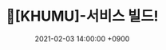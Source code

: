 ---
title: "🦁[KHUMU]-서비스 빌드!"
excerpt: "쿠뮤의 공지사항 크롤링 서비스 개발기!"

categories:
    - Projects
    - KHUMU
tags:
    - frameworks
    - java
    - spring
date: 2021-02-03 14:00:00 +0900
---